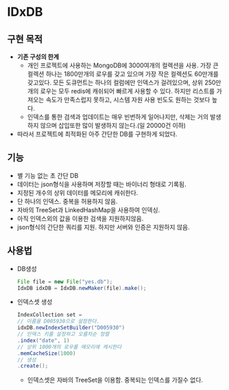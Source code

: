 # IDxDB
## 구현 목적
 * **기존 구성의 한계**
   * 개인 프로젝트에 사용하는 MongoDB에 3000여개의 컬렉션을 사용. 가장 큰 컬렉션 하나는 1800만개의 로우를 갖고 있으며 가장 작은 컬렉션도 60만개를 갖고있다. 모든 도큐먼트는 하나의 컬럼에만 인덱스가 걸려있으며, 상위 250만개의 로우는 모두 redis에 캐쉬되어 빠르게 사용할 수 있다. 하지만 리스트를 가져오는 속도가 만족스럽지 못하고, 시스템 자원 사용 빈도도 원하는 것보다 높다.
   * 인덱스를 통한 검색과 업데이트는 매우 빈번하게 일어나지만, 삭제는 거의 발생하지 않으며 삽입또한 많이 발생하지 않는다.(일 20000건 이하)
 * 따라서 프로젝트에 최적화된 아주 간단한 DB를 구현하게 되었다.
## 기능
  * 별 기능 없는 초 간단 DB
  * 데이터는 json형식을 사용하며 저장할 때는 바이너리 형태로 기록됨.
  * 지정된 개수의 상위 데이터를 메모리에 캐쉬한다.
  * 단 하나의 인덱스. 중복을 허용하지 않음.
  * 자바의 TreeSet과 LinkedHashMap을 사용하여 인덱싱.
  * 아직 인덱스외의 값을 이용한 검색을 지원하지않음.
  * json형식의 간단한 쿼리를 지원. 하지만 서버와 인증은 지원하지 않음.
## 사용법
  * DB생성

    ```java
    File file = new File("yes.db");
    IdxDB idxDB = IdxDB.newMaker(file).make();
    ```

   * 인덱스셋 생성
     ```java
     IndexCollection set = 
     // 이름을 D005930으로 설정한다.
     idxDB.newIndexSetBuilder("D005930")
     // 인덱스 키를 설정하고 오름차순 정렬
     .index("date", 1)
     // 상위 1000개의 로우를 메모리에 캐시한다
     .memCacheSize(1000)
     // 생성
     .create();
      ```
      * 인덱스셋은 자바의 TreeSet을 이용함. 중복되는 인덱스를 가질수 없다. 

